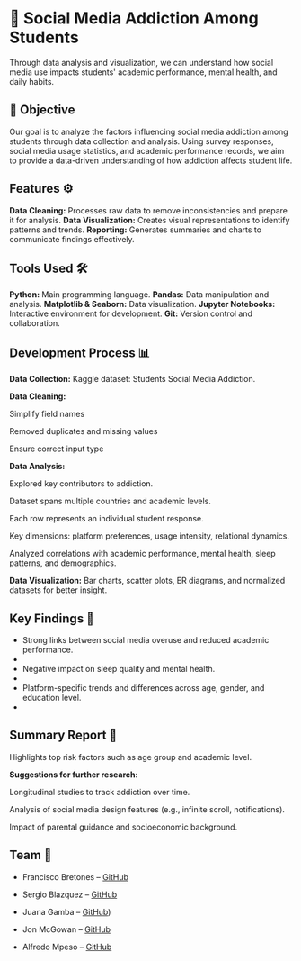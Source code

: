 # 📱 Social Media Addiction Among Students
Through data analysis and visualization, we can understand how social media use impacts students' academic performance, mental health, and daily habits.


## 🎯 Objective

Our goal is to analyze the factors influencing social media addiction among students through data collection and analysis. Using survey responses, social media usage statistics, and academic performance records, we aim to provide a data-driven understanding of how addiction affects student life.

## Features ⚙️

**Data Cleaning:** Processes raw data to remove inconsistencies and prepare it for analysis.
**Data Visualization:** Creates visual representations to identify patterns and trends.
**Reporting:** Generates summaries and charts to communicate findings effectively.

## Tools Used 🛠️

**Python:** Main programming language.
**Pandas:** Data manipulation and analysis.
**Matplotlib & Seaborn:** Data visualization.
**Jupyter Notebooks:** Interactive environment for development.
**Git:** Version control and collaboration.

## Development Process 📊

**Data Collection:**
Kaggle dataset: Students Social Media Addiction.

**Data Cleaning:**

Simplify field names 

Removed duplicates and missing values

Ensure correct input type

**Data Analysis:**

Explored key contributors to addiction.

Dataset spans multiple countries and academic levels.

Each row represents an individual student response.

Key dimensions: platform preferences, usage intensity, relational dynamics.

Analyzed correlations with academic performance, mental health, sleep patterns, and demographics.


**Data Visualization:**
Bar charts, scatter plots, ER diagrams, and normalized datasets for better insight.

## Key Findings 📌

- Strong links between social media overuse and reduced academic performance.
- 
- Negative impact on sleep quality and mental health.
- 
- Platform-specific trends and differences across age, gender, and education level.
- 

## Summary Report 📄

Highlights top risk factors such as age group and academic level.

**Suggestions for further research:**

Longitudinal studies to track addiction over time.

Analysis of social media design features (e.g., infinite scroll, notifications).

Impact of parental guidance and socioeconomic background.


## Team 👥

- Francisco Bretones – [GitHub](https://github.com/FranBretones)
  
- Sergio Blazquez – [GitHub](https://github.com/Sergiioblazq)
  
- Juana Gamba – [GitHub](https://github.com/juana-gamba-DAPT))
  
- Jon McGowan – [GitHub](https://github.com/JonMc19)
  
- Alfredo Mpeso – [GitHub](https://github.com/fredmc-x)
  

  

  
